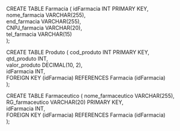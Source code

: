 CREATE TABLE Farmacia 
( 
    idFarmacia INT PRIMARY KEY,  
    nome_farmacia VARCHAR(255),  
    end_farmacia VARCHAR(255),  
    CNPJ_farmacia VARCHAR(20),  
    tel_farmacia VARCHAR(15)  
); 

CREATE TABLE Produto 
( 
    cod_produto INT PRIMARY KEY,  
    qtd_produto INT,  
    valor_produto DECIMAL(10, 2),  
    idFarmacia INT,  
    FOREIGN KEY (idFarmacia) REFERENCES Farmacia (idFarmacia)  
); 

CREATE TABLE Farmaceutico 
( 
    nome_farmaceutico VARCHAR(255),  
    RG_farmaceutico VARCHAR(20) PRIMARY KEY,  
    idFarmacia INT,  
    FOREIGN KEY (idFarmacia) REFERENCES Farmacia (idFarmacia)  
);
